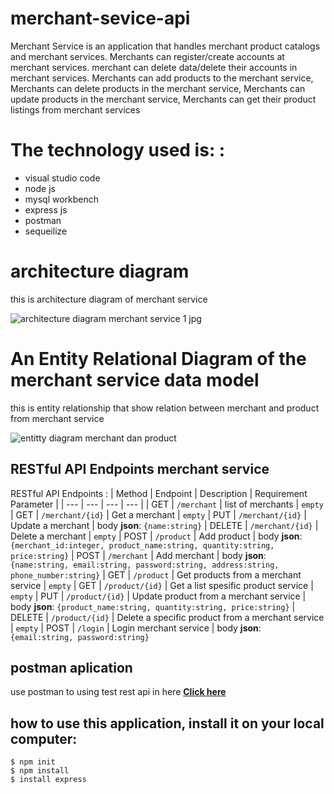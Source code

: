 # merchant-sevice-api 

Merchant Service is an application that handles merchant product catalogs and merchant services. 
Merchants can register/create accounts at merchant services. merchant can delete data/delete their accounts in merchant services. 
Merchants can add products to the merchant service, Merchants can delete products in the merchant service,
Merchants can update products in the merchant service, Merchants can get their product listings from merchant services

# The technology used is: :

- visual studio code
- node js
- mysql workbench
- express js
- postman
- sequeilize

# architecture diagram

this is architecture diagram of merchant service

![architecture diagram merchant service 1 jpg](https://user-images.githubusercontent.com/116243607/212590649-1b00c4db-b0cc-4cc9-874c-ab9f8f9ceccb.png)


# An Entity Relational Diagram of the merchant service data model 

this is entity relationship that show relation between merchant and product from merchant service

![entitty diagram merchant dan product](https://user-images.githubusercontent.com/116243607/212041559-035854e6-a2bf-459e-90df-8942825dce3c.jpg)




## RESTful API Endpoints merchant service
RESTful API Endpoints :
| Method | Endpoint | Description | Requirement Parameter	| 
| --- | --- | --- | --- |
| GET | `/merchant` | list of merchants | `empty`
| GET | `/merchant/{id}` | Get a merchant | `empty`
| PUT | `/merchant/{id}` | Update a merchant | body **json**: `{name:string}` 
| DELETE | `/merchant/{id}` | Delete a merchant | `empty`
| POST | `/product` | Add product | body **json**: `{merchant_id:integer, product_name:string, quantity:string, price:string}`
| POST | `/merchant` | Add merchant | body **json**: `{name:string, email:string, password:string, address:string, phone_number:string}`
| GET | `/product` | Get products from a merchant service | `empty`
| GET | `/product/{id}` | Get a list spesific product service | `empty`
| PUT | `/product/{id}` | Update  product from a merchant service | body **json**: `{product_name:string, quantity:string, price:string}` 
| DELETE | `/product/{id}` | Delete a specific product from a merchant service | `empty`
| POST | `/login` | Login merchant service | body **json**: `{email:string, password:string}`

## postman aplication
use postman to using test rest api in here [**Click here**](https://github.com/FaisalNuridayat/merchant-service-api/blob/main/Mini%20Project.postman_collection.json)


## how to use this application, install it on your local computer:

```
$ npm init
$ npm install
$ install express 
```

